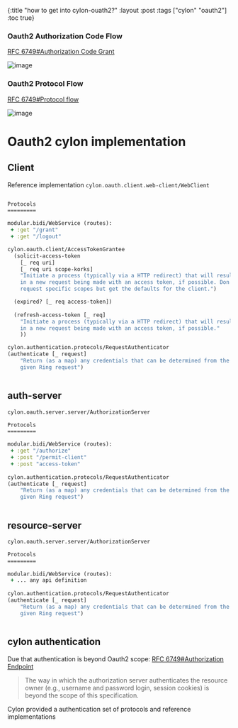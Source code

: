 {:title "how to get into cylon-ouath2?"
 :layout :post
 :tags  ["cylon" "oauth2"]
 :toc true}
 
### Oauth2 Authorization Code Flow

[RFC 6749#Authorization Code Grant](https://tools.ietf.org/html/rfc6749#section-1.2)

![image](https://dl.dropboxusercontent.com/u/8688858/on-the-clojure-move/auth-code-flow.png)


### Oauth2 Protocol Flow
[RFC 6749#Protocol flow](https://tools.ietf.org/html/rfc6749#section-1.2)

![image](https://dl.dropboxusercontent.com/u/8688858/on-the-clojure-move/oauth2-protocol-flow.png)

 

# Oauth2 cylon implementation

## Client 
Reference implementation `cylon.oauth.client.web-client/WebClient`


```clojure

Protocols
=========

modular.bidi/WebService (routes):
 + :get "/grant" 
 + :get "/logout" 

cylon.oauth.client/AccessTokenGrantee
  (solicit-access-token
    [_ req uri]
    [_ req uri scope-korks]
    "Initiate a process (typically via a HTTP redirect) that will result
    in a new request being made with an access token, if possible. Don't
    request specific scopes but get the defaults for the client.")

  (expired? [_ req access-token])
  
  (refresh-access-token [_ req]
    "Initiate a process (typically via a HTTP redirect) that will result
    in a new request being made with an access token, if possible."
    ))

cylon.authentication.protocols/RequestAuthenticator
(authenticate [_ request]
    "Return (as a map) any credentials that can be determined from the
    given Ring request")



```

## auth-server
```clojure
cylon.oauth.server.server/AuthorizationServer

Protocols
=========

modular.bidi/WebService (routes):
 + :get "/authorize" 
 + :post "/permit-client"
 + :post "access-token" 
    
cylon.authentication.protocols/RequestAuthenticator
(authenticate [_ request]
    "Return (as a map) any credentials that can be determined from the
    given Ring request")



```

## resource-server
```clojure
cylon.oauth.server.server/AuthorizationServer

Protocols
=========

modular.bidi/WebService (routes):
 + ... any api definition 
    
cylon.authentication.protocols/RequestAuthenticator
(authenticate [_ request]
    "Return (as a map) any credentials that can be determined from the
    given Ring request")



```


## cylon authentication
Due that authentication is beyond Oauth2 scope: [RFC 6749#Authorization Endpoint](https://tools.ietf.org/html/rfc6749#section-3.1)

>The way in which the authorization server authenticates the resource owner
   (e.g., username and password login, session cookies) is beyond the
   scope of this specification.

Cylon provided a authentication set of protocols and reference implementations   